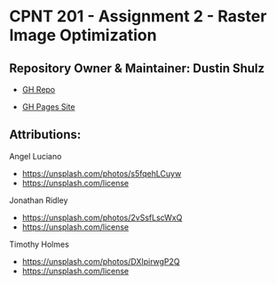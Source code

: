 # CPNT 201 - Assignment 2 - Raster Image Optimization

## Repository Owner & Maintainer: Dustin Shulz

- [GH Repo](https://github.com/cowtowndusty/cpnt201-a2/)

- [GH Pages Site](https://cowtowndusty.github.io/cpnt201-a2/)

## Attributions:

Angel Luciano
- https://unsplash.com/photos/s5fqehLCuyw
- https://unsplash.com/license

Jonathan Ridley
- https://unsplash.com/photos/2vSsfLscWxQ
- https://unsplash.com/license

Timothy Holmes
- https://unsplash.com/photos/DXIpirwgP2Q
- https://unsplash.com/license